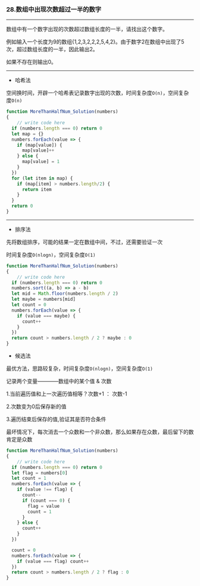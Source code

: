 ### 28.数组中出现次数超过一半的数字

---

数组中有一个数字出现的次数超过数组长度的一半，请找出这个数字。

例如输入一个长度为9的数组{1,2,3,2,2,2,5,4,2}。由于数字2在数组中出现了5次，超过数组长度的一半，因此输出2。

如果不存在则输出0。

---

* 哈希法

空间换时间，开辟一个哈希表记录数字出现的次数，时间复杂度`O(n)`，空间复杂度`O(n)`

``` js
function MoreThanHalfNum_Solution(numbers)
{
    // write code here
  if (numbers.length === 0) return 0
  let map = {}
  numbers.forEach(value => {
    if (map[value]) {
      map[value]++
    } else {
      map[value] = 1
    }
  })
  for (let item in map) {
    if (map[item] > numbers.length/2) {
      return item
    }
  }
  return 0
}
```

---

* 排序法

先将数组排序，可能的结果一定在数组中间，不过，还需要验证一次

时间复杂度`O(nlogn)`，空间复杂度`O(1)`

``` js
function MoreThanHalfNum_Solution(numbers)
{
    // write code here
  if (numbers.length === 0) return 0
  numbers.sort((a, b) => a - b)
  let mid = Math.floor(numbers.length / 2)
  let maybe = numbers[mid]
  let count = 0
  numbers.forEach(value => {
    if (value === maybe) {
      count++
    }
  })
  return count > numbers.length / 2 ? maybe : 0
}
```

* 候选法

最优方法，思路较复杂，时间复杂度`O(nlogn)`，空间复杂度`O(1)`

记录两个变量————数组中的某个值 & 次数

1.当前遍历值和上一次遍历值相等？次数+1 ： 次数-1

2.次数变为0后保存新的值

3.遍历结束后保存的值,验证其是否符合条件

最坏情况下，每次消去一个众数和一个非众数，那么如果存在众数，最后留下的数肯定是众数

``` js
function MoreThanHalfNum_Solution(numbers)
{
    // write code here
  if (numbers.length === 0) return 0
  let flag = numbers[0]
  let count = 1
  numbers.forEach(value => {
    if (value !== flag) {
      count--
      if (count === 0) {
        flag = value
        count = 1
      }
    } else {
      count++
    }
  })

  count = 0
  numbers.forEach(value => {
    if (value === flag) count++
  })
  return count > numbers.length / 2 ? flag : 0
}
```

